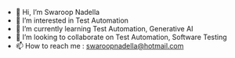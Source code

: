 - 👋 Hi, I’m Swaroop Nadella
- 👀 I’m interested in Test Automation
- 🌱 I’m currently learning Test Automation, Generative AI
- 💞️ I’m looking to collaborate on Test Automation, Software Testing
- 📫 How to reach me : swaroopnadella@hotmail.com

<!---
swaroopnadella/swaroopnadella is a ✨ special ✨ repository because its `README.md` (this file) appears on your GitHub profile.
You can click the Preview link to take a look at your changes.
--->
